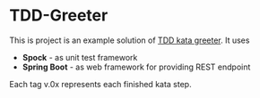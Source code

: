 # TDD-Greeter

This is project is an example solution of [TDD kata greeter](https://github.com/wix/tdd-katas#greeter).
It uses
* **Spock** - as unit test framework
* **Spring Boot** - as web framework for providing REST endpoint

Each tag v.0x represents each finished kata step.
